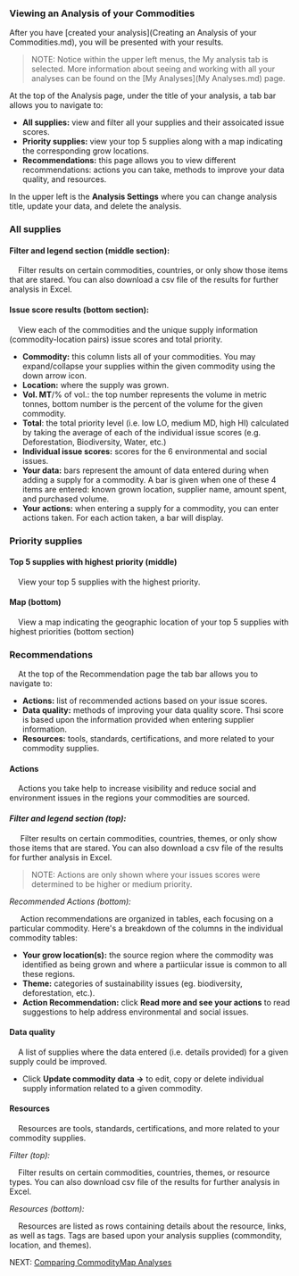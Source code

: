 ### Viewing an Analysis of your Commodities
After you have [created your analysis](Creating an Analysis of your Commodities.md), you will be presented with your results. 

>NOTE: Notice within the upper left menus, the My analysis tab is selected. More information about seeing and working with all your analyses can be found on the [My Analyses](My Analyses.md) page. 

At the top of the Analysis page, under the title of your analysis, a tab bar allows you to navigate to:  

- **All supplies:** view and filter all your supplies and their assoicated issue scores.
- **Priority supplies:** view your top 5 supplies along with a map indicating the corresponding grow locations. 
- **Recommendations:** this page allows you to view different recommendations: actions you can take, methods to improve your data quality, and resources. 

In the upper left is the **Analysis Settings** where you can change analysis title, update your data, and delete the analysis. 


### All supplies
#### Filter and legend section (middle section):

&nbsp;&nbsp;&nbsp;&nbsp;Filter results on certain commodities, countries, or only show those items that are stared. You can also download a csv file of the results for further analysis in Excel. 

#### Issue score results (bottom section):

&nbsp;&nbsp;&nbsp;&nbsp;View each of the commodities and the unique supply information (commodity-location pairs) issue scores and total priority. 

- **Commodity:** this column lists all of your commodities. You may expand/collapse your supplies within the given commodity using the down arrow icon.
- **Location:** where the supply was grown.
- **Vol. MT**/% of vol.: the top number represents the volume in metric tonnes, bottom number is the percent of the volume for the given commodity. 
- **Total**: the total priority level (i.e. low LO, medium MD, high HI) calculated by taking the average of each of the individual issue scores (e.g. Deforestation, Biodiversity, Water, etc.)
- **Individual issue scores:** scores for the 6 environmental and social issues. 
- **Your data:** bars represent the amount of data entered during when adding a supply for a commodity. A bar is given when one of these 4 items are entered: known grown location, supplier name, amount spent, and purchased volume. 
- **Your actions:** when entering a supply for a commodity, you can enter actions taken. For each action taken, a bar will display. 

### **Priority supplies** 

#### Top 5 supplies with highest priority (middle)
&nbsp;&nbsp;&nbsp;&nbsp;View your top 5 supplies with the highest priority. 


#### Map (bottom) 
&nbsp;&nbsp;&nbsp;&nbsp;View a map indicating the geographic location of your top 5 supplies with highest priorities (bottom section)


### **Recommendations** 
&nbsp;&nbsp;&nbsp;&nbsp;At the top of the Recommendation page the tab bar allows you to navigate to: 
- **Actions:** list of recommended actions based on your issue scores. 
- **Data quality:** methods of improving your data quality score. Thsi score is based upon the information provided when entering supplier information. 
- **Resources:** tools, standards, certifications, and more related to your commodity supplies. 

#### Actions
&nbsp;&nbsp;&nbsp;&nbsp;Actions you take help to increase visibility and reduce social and environment issues in the regions your commodities are sourced. 

#### *Filter and legend section (top):*

&nbsp;&nbsp;&nbsp;&nbsp; Filter results on certain commodities, countries, themes, or only show those items that are stared. You can also download a csv file of the results for further analysis in Excel. 

>NOTE: Actions are only shown where your issues scores were determined to be higher or medium priority. 


*Recommended Actions (bottom):*

&nbsp;&nbsp;&nbsp;&nbsp; Action recommendations are organized in tables, each focusing on a particular commodity. Here's a breakdown of the columns in the individual commodity tables:

- **Your grow location(s):** the source region where the commodity was identified as being grown and where a partiicular issue is common to all these regions. 
- **Theme:** categories of sustainability issues (eg. biodiversity, deforestation, etc.).
- **Action Recommendation:** click **Read more and see your actions** to read suggestions to help address environmental and social issues. 



#### Data quality

&nbsp;&nbsp;&nbsp;&nbsp;A list of supplies where the data entered (i.e. details provided) for a given supply could be improved. 

- Click **Update commodity data ->** to edit, copy or delete individual supply information related to a given commodity. 



#### Resources

&nbsp;&nbsp;&nbsp;&nbsp;Resources are tools, standards, certifications, and more related to your commodity supplies. 

*Filter (top):*

&nbsp;&nbsp;&nbsp;&nbsp;Filter results on certain commodities, countries, themes, or resource types. You can also download csv file of the results for further analysis in Excel. 


*Resources (bottom):*

&nbsp;&nbsp;&nbsp;&nbsp;Resources are listed as rows containing details about the resource, links, as well as tags. Tags are based upon your analysis supplies (commondity, location, and themes). 

NEXT: [Comparing CommodityMap Analyses](ComparingCommodityMapAnalyses.md)